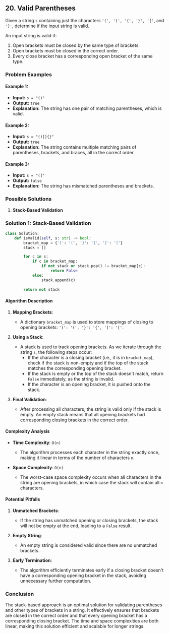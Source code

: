 ## 20. Valid Parentheses

Given a string `s` containing just the characters `'(', ')', '{', '}', '['`, and `']'`, determine if the input string is valid.

An input string is valid if:
1. Open brackets must be closed by the same type of brackets.
2. Open brackets must be closed in the correct order.
3. Every close bracket has a corresponding open bracket of the same type.

### Problem Examples

#### Example 1:
- **Input:** `s = "()"`  
- **Output:** `true`
- **Explanation:** The string has one pair of matching parentheses, which is valid.

#### Example 2:
- **Input:** `s = "()[]{}"`  
- **Output:** `true`
- **Explanation:** The string contains multiple matching pairs of parentheses, brackets, and braces, all in the correct order.

#### Example 3:
- **Input:** `s = "(]"`  
- **Output:** `false`
- **Explanation:** The string has mismatched parentheses and brackets.

### Possible Solutions

1. **Stack-Based Validation**

### Solution 1: Stack-Based Validation

```python
class Solution:
    def isValid(self, s: str) -> bool:
        bracket_map = {')': '(', '}': '{', ']': '['}
        stack = []

        for c in s:
            if c in bracket_map:
                if not stack or stack.pop() != bracket_map[c]:
                    return False
            else:
                stack.append(c)
                
        return not stack
```

#### Algorithm Description

1. **Mapping Brackets**:
   - A dictionary `bracket_map` is used to store mappings of closing to opening brackets: `')': '(', '}': '{', ']': '['`.

2. **Using a Stack**:
   - A stack is used to track opening brackets. As we iterate through the string `s`, the following steps occur:
     - If the character is a closing bracket (i.e., it is in `bracket_map`), check if the stack is non-empty and if the top of the stack matches the corresponding opening bracket.
     - If the stack is empty or the top of the stack doesn't match, return `False` immediately, as the string is invalid.
     - If the character is an opening bracket, it is pushed onto the stack.
   
3. **Final Validation**:
   - After processing all characters, the string is valid only if the stack is empty. An empty stack means that all opening brackets had corresponding closing brackets in the correct order.

#### Complexity Analysis

- **Time Complexity**: `O(n)`
  - The algorithm processes each character in the string exactly once, making it linear in terms of the number of characters `n`.

- **Space Complexity**: `O(n)`
  - The worst-case space complexity occurs when all characters in the string are opening brackets, in which case the stack will contain all `n` characters.

#### Potential Pitfalls

1. **Unmatched Brackets**:
   - If the string has unmatched opening or closing brackets, the stack will not be empty at the end, leading to a `False` result.

2. **Empty String**:
   - An empty string is considered valid since there are no unmatched brackets.

3. **Early Termination**:
   - The algorithm efficiently terminates early if a closing bracket doesn't have a corresponding opening bracket in the stack, avoiding unnecessary further computation.

### Conclusion

The stack-based approach is an optimal solution for validating parentheses and other types of brackets in a string. It effectively ensures that brackets are closed in the correct order and that every opening bracket has a corresponding closing bracket. The time and space complexities are both linear, making this solution efficient and scalable for longer strings.
